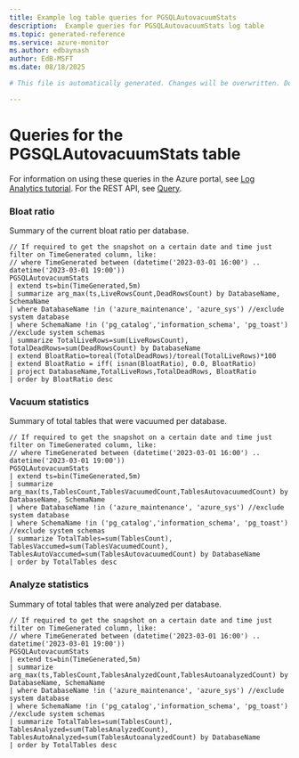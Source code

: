 ```yaml
---
title: Example log table queries for PGSQLAutovacuumStats
description:  Example queries for PGSQLAutovacuumStats log table
ms.topic: generated-reference
ms.service: azure-monitor
ms.author: edbaynash
author: EdB-MSFT
ms.date: 08/18/2025

# This file is automatically generated. Changes will be overwritten. Do not change this file directly. 

---
```


# Queries for the PGSQLAutovacuumStats table

For information on using these queries in the Azure portal, see [Log Analytics tutorial](/azure/azure-monitor/logs/log-analytics-tutorial). For the REST API, see [Query](/azure/azure-monitor/logs/api/overview).


### Bloat ratio  


Summary of the current bloat ratio per database.  

```query
// If required to get the snapshot on a certain date and time just filter on TimeGenerated column, like:
// where TimeGenerated between (datetime('2023-03-01 16:00') .. datetime('2023-03-01 19:00'))
PGSQLAutovacuumStats
| extend ts=bin(TimeGenerated,5m)
| summarize arg_max(ts,LiveRowsCount,DeadRowsCount) by DatabaseName, SchemaName
| where DatabaseName !in ('azure_maintenance', 'azure_sys') //exclude system database
| where SchemaName !in ('pg_catalog','information_schema', 'pg_toast') //exclude system schemas
| summarize TotalLiveRows=sum(LiveRowsCount), TotalDeadRows=sum(DeadRowsCount) by DatabaseName
| extend BloatRatio=toreal(TotalDeadRows)/toreal(TotalLiveRows)*100
| extend BloatRatio = iff( isnan(BloatRatio), 0.0, BloatRatio)
| project DatabaseName,TotalLiveRows,TotalDeadRows, BloatRatio
| order by BloatRatio desc 
```



### Vacuum statistics  


Summary of total tables that were vacuumed per database.  

```query
// If required to get the snapshot on a certain date and time just filter on TimeGenerated column, like:
// where TimeGenerated between (datetime('2023-03-01 16:00') .. datetime('2023-03-01 19:00'))
PGSQLAutovacuumStats
| extend ts=bin(TimeGenerated,5m)
| summarize arg_max(ts,TablesCount,TablesVacuumedCount,TablesAutovacuumedCount) by DatabaseName, SchemaName
| where DatabaseName !in ('azure_maintenance', 'azure_sys') //exclude system database
| where SchemaName !in ('pg_catalog','information_schema', 'pg_toast') //exclude system schemas
| summarize TotalTables=sum(TablesCount), TablesVaccumed=sum(TablesVacuumedCount), TablesAutoVaccumed=sum(TablesAutovacuumedCount) by DatabaseName
| order by TotalTables desc 
```



### Analyze statistics  


Summary of total tables that were analyzed per database.  

```query
// If required to get the snapshot on a certain date and time just filter on TimeGenerated column, like:
// where TimeGenerated between (datetime('2023-03-01 16:00') .. datetime('2023-03-01 19:00'))
PGSQLAutovacuumStats
| extend ts=bin(TimeGenerated,5m)
| summarize arg_max(ts,TablesCount,TablesAnalyzedCount,TablesAutoanalyzedCount) by DatabaseName, SchemaName
| where DatabaseName !in ('azure_maintenance', 'azure_sys') //exclude system database
| where SchemaName !in ('pg_catalog','information_schema', 'pg_toast') //exclude system schemas
| summarize TotalTables=sum(TablesCount), TablesAnalyzed=sum(TablesAnalyzedCount), TablesAutoAnalyzed=sum(TablesAutoanalyzedCount) by DatabaseName
| order by TotalTables desc 
```

